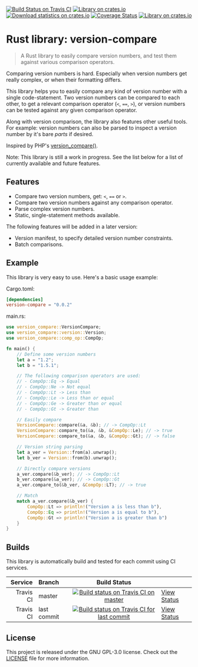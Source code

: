 [![Build Status on Travis CI](https://travis-ci.org/timvisee/version-compare.svg?branch=master)](https://travis-ci.org/timvisee/version-compare)
[![Library on crates.io](https://img.shields.io/crates/v/version-compare.svg)](https://crates.io/crates/version-compare)
[![Download statistics on crates.io](https://img.shields.io/crates/d/version-compare.svg)](https://crates.io/crates/version-compare)
[![Coverage Status](https://coveralls.io/repos/github/timvisee/version-compare/badge.svg?branch=master)](https://coveralls.io/github/timvisee/version-compare?branch=master)
[![Library on crates.io](https://img.shields.io/crates/l/version-compare.svg)](https://crates.io/crates/version-compare)

# Rust library: version-compare
> A Rust library to easily compare version numbers, and test them against various comparison operators.

Comparing version numbers is hard. Especially when version numbers get really complex,
or when their formatting differs. 

This library helps you to easily compare any kind of version number with a single code-statement.
Two version numbers can be compared to each other, to get a relevant comparison operator (`<`, `==`, `>`),
or version numbers can be tested against any given comparison operator.

Along with version comparison, the library also features other useful tools.  
For example: version numbers can also be parsed to inspect a version number by it's bare _parts_ if desired.

Inspired by PHP's [version_compare()](http://php.net/manual/en/function.version-compare.php).

Note: This library is still a work in progress.
See the list below for a list of currently available and future features.

## Features
* Compare two version numbers, get: `<`, `==` or `>`.
* Compare two version numbers against any comparison operator.
* Parse complex version numbers.
* Static, single-statement methods available.

The following features will be added in a later version:
* Version manifest, to specify detailed version number constraints.
* Batch comparisons.

## Example
This library is very easy to use. Here's a basic usage example:

Cargo.toml:
```toml
[dependencies]
version-compare = "0.0.2"
```

main.rs:
```rust
use version_compare::VersionCompare;
use version_compare::version::Version;
use version_compare::comp_op::CompOp;

fn main() {
    // Define some version numbers
    let a = "1.2";
    let b = "1.5.1";

    // The following comparison operators are used:
    // - CompOp::Eq -> Equal
    // - CompOp::Ne -> Not equal
    // - CompOp::Lt -> Less than
    // - CompOp::Le -> Less than or equal
    // - CompOp::Ge -> Greater than or equal
    // - CompOp::Gt -> Greater than

    // Easily compare
    VersionCompare::compare(&a, &b); // -> CompOp::Lt
    VersionCompare::compare_to(&a, &b, &CompOp::Le); // -> true
    VersionCompare::compare_to(&a, &b, &CompOp::Gt); // -> false

    // Version string parsing
    let a_ver = Version::from(a).unwrap();
    let b_ver = Version::from(b).unwrap();

    // Directly compare versions
    a_ver.compare(&b_ver); // -> CompOp::Lt
    b_ver.compare(&a_ver); // -> CompOp::Gt
    a_ver.compare_to(&b_ver, &CompOp::LT); // -> true

    // Match
    match a_ver.compare(&b_ver) {
        CompOp::Lt => println!("Version a is less than b"),
        CompOp::Eq => println!("Version a is equal to b"),
        CompOp::Gt => println!("Version a is greater than b")
    }
}
```

## Builds
This library is automatically build and tested for each commit using CI services.

|Service|Branch|Build Status| |
|---:|:---|:---:|:---|
|Travis CI|master|[![Build status on Travis CI on master](https://travis-ci.org/timvisee/version-compare.svg?branch=master)](https://travis-ci.org/timvisee/version-compare)|[View Status](https://travis-ci.org/timvisee/version-compare)|
|Travis CI|last commit|[![Build status on Travis CI for last commit](https://travis-ci.org/timvisee/version-compare.svg)](https://travis-ci.org/timvisee/version-compare)|[View Status](https://travis-ci.org/timvisee/version-compare)|

## License
This project is released under the GNU GPL-3.0 license. Check out the [LICENSE](LICENSE) file for more information.